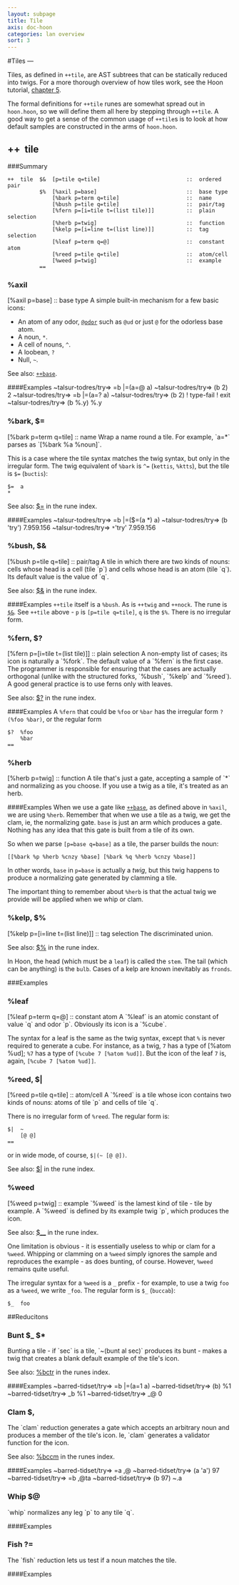 ```yaml
---
layout: subpage
title: Tile
axis: doc-hoon
categories: lan overview
sort: 3
---
```


#Tiles — 

Tiles, as defined in `++tile`, are AST subtrees that can be statically reduced into twigs. For a more thorough overview of how tiles work, see the Hoon tutorial, [chapter 5](/doc/hoon/tut/5/).

The formal definitions for `++tile` runes are somewhat spread out in `hoon.hoon`, so we will define them all here by stepping through `++tile`. A good way to get a sense of the common usage of `++tile`s is to look at how default samples are constructed in the arms of `hoon.hoon`.

<h2 id="++tile">++&nbsp;&nbsp;tile</h2>

###Summary

    ++  tile  $&  [p=tile q=tile]                           ::  ordered pair
              $%  [%axil p=base]                            ::  base type
                  [%bark p=term q=tile]                     ::  name
                  [%bush p=tile q=tile]                     ::  pair/tag
                  [%fern p=[i=tile t=(list tile)]]          ::  plain selection
                  [%herb p=twig]                            ::  function
                  [%kelp p=[i=line t=(list line)]]          ::  tag selection
                  [%leaf p=term q=@]                        ::  constant atom
                  [%reed p=tile q=tile]                     ::  atom/cell
                  [%weed p=twig]                            ::  example
              ==  

<h3 id="%axil">%axil</h3>
    [%axil p=base]                            ::  base type
A simple built-in mechanism for a few basic icons: 

+ An atom of any odor, [`@odor`](/doc/hoon/lan/odor/) such as `@ud` or just `@` for the
odorless base atom.
+ A noun, `*`.
+ A cell of nouns, `^`.
+ A loobean, `?`
+ Null, `~`. 

See also: [`++base`](/doc/hoon/lib/#++base).

####Examples
    ~talsur-todres/try=> =b |=(a=@ a)
    ~talsur-todres/try=> (b 2)
    2
    ~talsur-todres/try=> =b |=(a=? a)
    ~talsur-todres/try=> (b 2)
    ! type-fail
    ! exit
    ~talsur-todres/try=> (b %.y)
    %.y

<h3 id="%bark">%bark, $=</h3>
    [%bark p=term q=tile]                     ::  name
Wrap a name round a tile. For example, `a=*` parses as `[%bark %a %noun]`.

This is a case where the tile syntax matches the twig syntax, but only in the irregular form.  The twig equivalent of `%bark` is `^=` (`kettis`, `%ktts`), but the tile is `$=` (`buctis`):

    $=  a
    *

See also: [$=](/doc/hoon/lan/rune/#bcts) in the rune index.

####Examples
    ~talsur-todres/try=> =b |=($=(a *) a)
    ~talsur-todres/try=> (b 'try')
    7.959.156
    ~talsur-todres/try=> `*`'try'
    7.959.156

<h3 id="%bush">%bush, $&</h3>
    [%bush p=tile q=tile]                     ::  pair/tag
A tile in which there are two kinds of nouns: cells whose head is a cell (tile `p`) and cells whose head is an atom (tile `q`).  Its default value is the value of `q`.

See also: [$&](/doc/hoon/lan/rune/#bcpm) in the rune index.

####Examples
`++tile` itself is a `%bush`. As is `++twig` and `++nock`.  The rune is [`$&`](/doc/hoon/lan/rune/#bcpm). See `++tile` above - `p` is `[p=tile q=tile]`, `q` is the `$%`. There is no irregular form.

<h3 id="%fern">%fern, $?</h3>
    [%fern p=[i=tile t=(list tile)]]          ::  plain selection
A non-empty list of cases; its icon is naturally a `%fork`. The default value of a `%fern` is the first case. The programmer is responsible for ensuring that the cases are actually orthogonal (unlike with the structured forks, `%bush`, `%kelp` and `%reed`).  A good general practice is to use ferns only with leaves.

See also: [$?](/doc/hoon/lan/rune/#bcwt) in the rune index.

####Examples
A `%fern` that could be `%foo` or `%bar` has the irregular form `?(%foo %bar)`, or the regular form

    $?  %foo
        %bar
    ==

<h3 id="%herb">%herb</h3>
    [%herb p=twig]                            ::  function
A tile that's just a gate, accepting a sample of `*` and normalizing as you choose. If you use a twig as a tile, it's treated as an herb.

####Examples
When we use a gate like [`++base`](/doc/hoon/lib/#++base), as defined above in `%axil`, we are using `%herb`. Remember that when we use a tile as a twig, we get the clam, ie, the normalizing gate. `base` is just an arm which produces a gate.  Nothing has any idea that this gate is built from a tile of its own.

So when we parse `[p=base q=base]` as a tile, the parser builds the noun:

    [[%bark %p %herb %cnzy %base] [%bark %q %herb %cnzy %base]]

In other words, `base` in `p=base` is actually a *twig*, but this twig happens to produce a normalizing gate generated by clamming a tile.

The important thing to remember about `%herb` is that the actual twig we provide will be applied when we whip or clam.

<h3 id="%kelp">%kelp, $%</h3>
    [%kelp p=[i=line t=(list line)]]          ::  tag selection
The discriminated union.

See also: [$%](/doc/hoon/lan/rune/#bccn) in the rune index.

In Hoon, the head (which must be a `leaf`) is called the `stem`. The tail (which can be anything) is the `bulb`.  Cases of a kelp are known inevitably as `fronds`.  

###Examples


<h3 id="%leaf">%leaf</h3>
    [%leaf p=term q=@]                        ::  constant atom
A `%leaf` is an atomic constant of value `q` and odor `p`.
Obviously its icon is a `%cube`.

The syntax for a leaf is the same as the twig syntax, except that
`%` is never required to generate a cube.  For instance, as a
twig, `7` has a type of [%atom %ud]; `%7` has a type of 
`[%cube 7 [%atom %ud]]`.  But the icon of the leaf `7` is,
again, `[%cube 7 [%atom %ud]]`.

<h3 id="%reed">%reed, $|</h3>
    [%reed p=tile q=tile]                     ::  atom/cell
A `%reed` is a tile whose icon contains two kinds of nouns: atoms
of tile `p` and cells of tile `q`.

There is no irregular form of `%reed`.  The regular form is:

    $|  ~
        [@ @]
    ==

or in wide mode, of course, `$|(~ [@ @])`.

See also: [$|](/doc/hoon/lan/rune/#bcbr) in the rune index.

<h3 id="%weed">%weed</h3>
    [%weed p=twig]                            ::  example
`%weed` is the lamest kind of tile - tile by example.  A `%weed`
is defined by its example twig `p`, which produces the icon.

See also: [$__](/doc/hoon/lan/rune/#bccb) in the rune index.

One limitation is obvious - it is essentially useless to whip or
clam for a `%weed`.  Whipping or clamming on a `%weed` simply
ignores the sample and reproduces the example - as does bunting,
of course.  However, `%weed` remains quite useful.

The irregular syntax for a `%weed` is a `_` prefix - for example,
to use a twig `foo` as a `%weed`, we write `_foo`.  The regular
form is `$_` (`buccab`):

    $_  foo


##Reducitons

<h3 id="bunt">Bunt $_ $*</h3>
Bunting a tile - if `sec` is a tile, `~(bunt al sec)` produces its bunt - makes a twig that creates a blank default example of the tile's icon. 

See also: [%bctr](/doc/hoon/lan/rune/#bctr) in the runes index.

####Examples
    ~barred-tidset/try=> =b |=(a=1 a)
    ~barred-tidset/try=> (b)
    %1
    ~barred-tidset/try=> _b
    %1
    ~barred-tidset/try=> _@
    0

<h3 id="clam">Clam $,</h3>
The `clam` reduction generates a gate which accepts an arbitrary
noun and produces a member of the tile's icon.  Ie, `clam`
generates a validator function for the icon. 

See also: [%bccm](/doc/hoon/lan/rune/#bccm) in the runes index.

####Examples
    ~barred-tidset/try=> =a ,@
    ~barred-tidset/try=> (a 'a')
    97
    ~barred-tidset/try=> =b ,@ta
    ~barred-tidset/try=> (b 97)
    ~.a

<h3 id="whip">Whip $@</h3>
`whip` normalizes any leg `p` to any tile `q`. 

####Examples

<h3 id="fish">Fish ?=</h3>
The `fish` reduction lets us test if a noun matches the tile.

####Examples